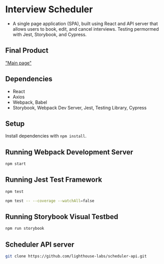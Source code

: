 # Interview Scheduler
- A single page application (SPA), built using React and API server that allows users to book, edit, and cancel interviews. Testing permormed with Jest, Storybook, and Cypress. 

## Final Product

["Main page"]()

## Dependencies
- React
- Axios
- Webpack, Babel
- Storybook, Webpack Dev Server, Jest, Testing Library, Cypress


## Setup

Install dependencies with `npm install`.

## Running Webpack Development Server

```sh
npm start
```

## Running Jest Test Framework

```sh
npm test
```
```sh
npm test -- --coverage --watchAll=false
```

## Running Storybook Visual Testbed

```sh
npm run storybook
```
## Scheduler API server

```sh
git clone https://github.com/lighthouse-labs/scheduler-api.git
```
